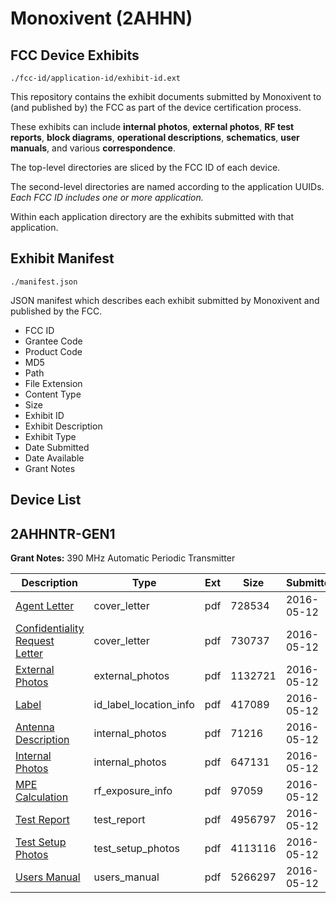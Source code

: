 # Monoxivent (2AHHN)
## FCC Device Exhibits

```
./fcc-id/application-id/exhibit-id.ext
```

This repository contains the exhibit documents submitted by Monoxivent to (and published by) the FCC as part of the device certification process.

These exhibits can include **internal photos**, **external photos**, **RF test reports**, **block diagrams**, **operational descriptions**, **schematics**, **user manuals**, and various **correspondence**.

The top-level directories are sliced by the FCC ID of each device.

The second-level directories are named according to the application UUIDs. *Each FCC ID includes one or more application.*

Within each application directory are the exhibits submitted with that application. 

## Exhibit Manifest

```
./manifest.json
```

JSON manifest which describes each exhibit submitted by Monoxivent and published by the FCC.

- FCC ID
- Grantee Code
- Product Code
- MD5
- Path
- File Extension
- Content Type
- Size
- Exhibit ID
- Exhibit Description
- Exhibit Type
- Date Submitted
- Date Available
- Grant Notes

## Device List
## 2AHHNTR-GEN1
**Grant Notes:** 390 MHz Automatic Periodic Transmitter

| Description | Type | Ext | Size | Submitted | Available |
| ----------- | ---- | --- | ---- | --------- | --------- |
| [Agent Letter](2AHHNTR-GEN1/f8bac7f1722e07899c04265309aa419a/2988297.pdf) | cover_letter | pdf | 728534 | 2016-05-12 | 2016-05-12 |
| [Confidentiality Request Letter](2AHHNTR-GEN1/f8bac7f1722e07899c04265309aa419a/2988299.pdf) | cover_letter | pdf | 730737 | 2016-05-12 | 2016-05-12 |
| [External Photos](2AHHNTR-GEN1/f8bac7f1722e07899c04265309aa419a/2988300.pdf) | external_photos | pdf | 1132721 | 2016-05-12 | 2016-05-12 |
| [Label](2AHHNTR-GEN1/f8bac7f1722e07899c04265309aa419a/2988301.pdf) | id_label_location_info | pdf | 417089 | 2016-05-12 | 2016-05-12 |
| [Antenna Description](2AHHNTR-GEN1/f8bac7f1722e07899c04265309aa419a/2988298.pdf) | internal_photos | pdf | 71216 | 2016-05-12 | 2016-05-12 |
| [Internal Photos](2AHHNTR-GEN1/f8bac7f1722e07899c04265309aa419a/2988302.pdf) | internal_photos | pdf | 647131 | 2016-05-12 | 2016-05-12 |
| [MPE Calculation](2AHHNTR-GEN1/f8bac7f1722e07899c04265309aa419a/2988304.pdf) | rf_exposure_info | pdf | 97059 | 2016-05-12 | 2016-05-12 |
| [Test Report](2AHHNTR-GEN1/f8bac7f1722e07899c04265309aa419a/2988305.pdf) | test_report | pdf | 4956797 | 2016-05-12 | 2016-05-12 |
| [Test Setup Photos](2AHHNTR-GEN1/f8bac7f1722e07899c04265309aa419a/2988306.pdf) | test_setup_photos | pdf | 4113116 | 2016-05-12 | 2016-05-12 |
| [Users Manual](2AHHNTR-GEN1/f8bac7f1722e07899c04265309aa419a/2988303.pdf) | users_manual | pdf | 5266297 | 2016-05-12 | 2016-05-12 |
